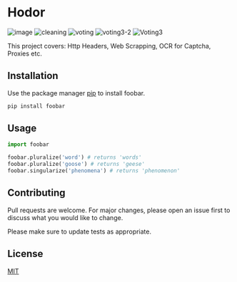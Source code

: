 # Hodor
![image](https://s3.amazonaws.com/intranet-projects-files/holbertonschool-higher-level_programming+/261/giphy_hodor.gif)
![cleaning](https://user-images.githubusercontent.com/28121770/67053071-eaec5c80-f105-11e9-873a-c186531ed981.gif)
![voting](https://user-images.githubusercontent.com/28121770/67053072-eb84f300-f105-11e9-9990-2946b5ef6125.gif)
![voting3-2](https://user-images.githubusercontent.com/28121770/67053448-1754a880-f107-11e9-9fcc-cc85791fc4da.gif)
![Voting3](https://user-images.githubusercontent.com/28121770/67053449-1754a880-f107-11e9-919d-78c16a28956f.gif)


This project covers: Http Headers, Web Scrapping, OCR for Captcha, Proxies etc.

## Installation

Use the package manager [pip](https://pip.pypa.io/en/stable/) to install foobar.

```bash
pip install foobar
```

## Usage

```python
import foobar

foobar.pluralize('word') # returns 'words'
foobar.pluralize('goose') # returns 'geese'
foobar.singularize('phenomena') # returns 'phenomenon'
```

## Contributing
Pull requests are welcome. For major changes, please open an issue first to discuss what you would like to change.

Please make sure to update tests as appropriate.

## License
[MIT](https://choosealicense.com/licenses/mit/)

